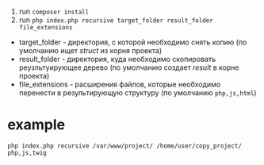 1. run `composer install`
2. run `php index.php recursive target_folder result_folder file_extensions`

- target_folder - директория, с которой необходимо снять копию (по умолчанию ищет *struct* из корня проекта)
- result_folder - директория, куда необходимо скопировать реузльтуирующее дерево (по умолчанию создает *result* в корне проекта)
- file_extensions - расширения файлов, которые необходимо перенести в результирующую структуру (по умолчанию `php,js,html`)

# example
`php index.php recursive /var/www/project/ /home/user/copy_project/ php,js,twig`